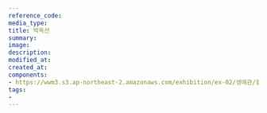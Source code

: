 ```yaml
---
reference_code:
media_type:
title: 박옥선
summary:
image:
description:
modified_at:
created_at:
components:
- https://wwm3.s3.ap-northeast-2.amazonaws.com/exhibition/ex-02/생애관/할머니들/박옥선.jpg
tags:
-
---
```

